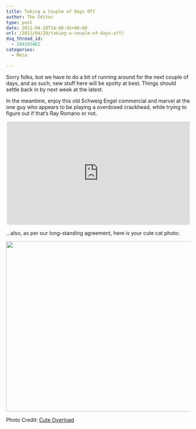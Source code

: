 ```yaml
---
title: Taking a Couple of Days Off
author: The Editor
type: post
date: 2011-04-20T14:00:45+00:00
url: /2011/04/20/taking-a-couple-of-days-off/
dsq_thread_id:
  - 284293481
categories:
  - Meta

---
```

Sorry folks, but we have to do a bit of running around for the next couple of days, and as such, new stuff here will be spotty at best. Things should settle back in by next week at the latest.

In the meantime, enjoy this old Schweig Engel commercial and marvel at the one guy who appears to be playing a overdosed crackhead, while trying to figure out if that&#8217;s Ray Romano or not.

<span class="embed-youtube" style="text-align:center; display: block;"><iframe class='youtube-player' type='text/html' width='500' height='282' src='http://www.youtube.com/embed/WoZDfFEmk8Q?version=3&#038;rel=1&#038;fs=1&#038;autohide=2&#038;showsearch=0&#038;showinfo=1&#038;iv_load_policy=1&#038;wmode=transparent' allowfullscreen='true' style='border:0;'></iframe></span>

&#8230;also, as per our long-standing agreement, here is your cute cat photo:

[<img class="aligncenter size-full wp-image-9709" title="cute kitten bowl" src="http://media.punchingkitty.com/wordpress/2011/04/img_5373.jpeg" alt="" width="560" height="465" />][1]

Photo Credit: <a href="http://cuteoverload.com/2011/04/17/1-lb-3-oz/" target="_blank">Cute Overload</a>

 [1]: http://media.punchingkitty.com/wordpress/2011/04/img_5373.jpeg